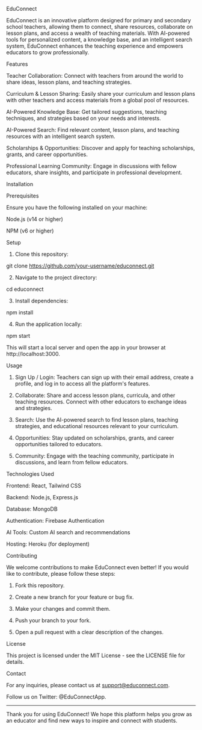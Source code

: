 EduConnect

EduConnect is an innovative platform designed for primary and secondary school teachers, allowing them to connect, share resources, collaborate on lesson plans, and access a wealth of teaching materials. With AI-powered tools for personalized content, a knowledge base, and an intelligent search system, EduConnect enhances the teaching experience and empowers educators to grow professionally.

Features

Teacher Collaboration: Connect with teachers from around the world to share ideas, lesson plans, and teaching strategies.

Curriculum & Lesson Sharing: Easily share your curriculum and lesson plans with other teachers and access materials from a global pool of resources.

AI-Powered Knowledge Base: Get tailored suggestions, teaching techniques, and strategies based on your needs and interests.

AI-Powered Search: Find relevant content, lesson plans, and teaching resources with an intelligent search system.

Scholarships & Opportunities: Discover and apply for teaching scholarships, grants, and career opportunities.

Professional Learning Community: Engage in discussions with fellow educators, share insights, and participate in professional development.


Installation

Prerequisites

Ensure you have the following installed on your machine:

Node.js (v14 or higher)

NPM (v6 or higher)


Setup

1. Clone this repository:

git clone https://github.com/your-username/educonnect.git


2. Navigate to the project directory:

cd educonnect


3. Install dependencies:

npm install


4. Run the application locally:

npm start

This will start a local server and open the app in your browser at http://localhost:3000.



Usage

1. Sign Up / Login: Teachers can sign up with their email address, create a profile, and log in to access all the platform's features.


2. Collaborate: Share and access lesson plans, curricula, and other teaching resources. Connect with other educators to exchange ideas and strategies.


3. Search: Use the AI-powered search to find lesson plans, teaching strategies, and educational resources relevant to your curriculum.


4. Opportunities: Stay updated on scholarships, grants, and career opportunities tailored to educators.


5. Community: Engage with the teaching community, participate in discussions, and learn from fellow educators.



Technologies Used

Frontend: React, Tailwind CSS

Backend: Node.js, Express.js

Database: MongoDB

Authentication: Firebase Authentication

AI Tools: Custom AI search and recommendations

Hosting: Heroku (for deployment)


Contributing

We welcome contributions to make EduConnect even better! If you would like to contribute, please follow these steps:

1. Fork this repository.


2. Create a new branch for your feature or bug fix.


3. Make your changes and commit them.


4. Push your branch to your fork.


5. Open a pull request with a clear description of the changes.



License

This project is licensed under the MIT License - see the LICENSE file for details.

Contact

For any inquiries, please contact us at support@educonnect.com.

Follow us on Twitter: @EduConnectApp.


---

Thank you for using EduConnect! We hope this platform helps you grow as an educator and find new ways to inspire and connect with students.
